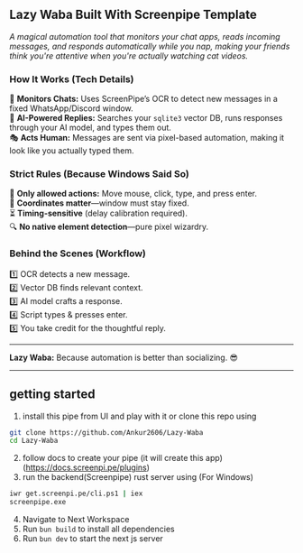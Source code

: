 ## Lazy Waba Built With Screenpipe Template

*A magical automation tool that monitors your chat apps, reads incoming messages, and responds automatically while you nap, making your friends think you're attentive when you're actually watching cat videos.*

### How It Works (Tech Details)
🧐 **Monitors Chats:** Uses ScreenPipe’s OCR to detect new messages in a fixed WhatsApp/Discord window.  
🤖 **AI-Powered Replies:** Searches your `sqlite3` vector DB, runs responses through your AI model, and types them out.  
🎭 **Acts Human:** Messages are sent via pixel-based automation, making it look like you actually typed them.  

### Strict Rules (Because Windows Said So)
🚫 **Only allowed actions:** Move mouse, click, type, and press enter.  
📍 **Coordinates matter**—window must stay fixed.  
⏳ **Timing-sensitive** (delay calibration required).  
🔍 **No native element detection**—pure pixel wizardry.  

### Behind the Scenes (Workflow)
1️⃣ OCR detects a new message.  
2️⃣ Vector DB finds relevant context.  
3️⃣ AI model crafts a response.  
4️⃣ Script types & presses enter.  
5️⃣ You take credit for the thoughtful reply.  

---

**Lazy Waba:** Because automation is better than socializing. 😎

---


## getting started

1. install this pipe from UI and play with it or clone this repo using 
```bash
git clone https://github.com/Ankur2606/Lazy-Waba
cd Lazy-Waba
```
2. follow docs to create your pipe (it will create this app) (https://docs.screenpi.pe/plugins)
3. run the backend(Screenpipe) rust server using (For Windows)
```bash
iwr get.screenpi.pe/cli.ps1 | iex
screenpipe.exe
```
4. Navigate to Next Workspace
5. Run ```bun build``` to install all dependencies
6. Run ```bun dev``` to start the next js server
